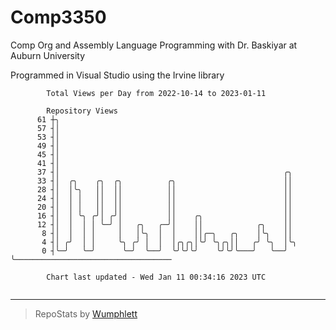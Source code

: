 # Comp3350
Comp Org and Assembly Language Programming with Dr. Baskiyar at Auburn University

Programmed in Visual Studio using the Irvine library

```
        Total Views per Day from 2022-10-14 to 2023-01-11

        Repository Views
      61 ┼╮
      57 ┤│
      53 ┤│
      49 ┤│
      45 ┤│
      41 ┤│
      37 ┤│                                                  ╭╮
      33 ┤│  ╭╮    ╭╮  ╭╮          ╭╮                        ││
      28 ┤│  │╰╮   ││  ││          ││                        ││
      24 ┤│  │ │   ││  ││          ││                        ││
      20 ┤│  │ │   ││  ││          ││                        ││
      16 ┤│  │ ╰╮ ╭╯│ ╭╯│          ││    ╭╮                  ││
      12 ┤│  │  │ │ ╰─╯ │   ╭╮   ╭─╯│    ││            ╭╮    ││
       8 ┤│  │  │ │     │   │╰╮  │  │    ││╭─╮   ╭╮    │╰╮   ││
       4 ┤│ ╭╯  │ │     ╰╮ ╭╯ │  │  │╭╮╭╮│╰╯ ╰╮╭╮││   ╭╯ ╰╮  │╰╮
       0 ┤╰─╯   ╰─╯      ╰─╯  ╰──╯  ╰╯╰╯╰╯    ╰╯╰╯╰───╯   ╰──╯ ╰───────────────────────────────────

        Chart last updated - Wed Jan 11 00:34:16 2023 UTC
        
```

---

> RepoStats by [Wumphlett](https://github.com/Wumphlett)
